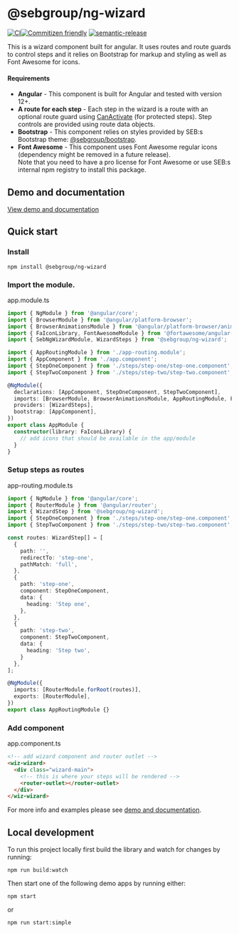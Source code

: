 # @sebgroup/ng-wizard

[![CI](https://github.com/sebgroup/ng-wizard/actions/workflows/main.yml/badge.svg?branch=master)](https://github.com/sebgroup/ng-wizard/actions/workflows/main.yml)[![Commitizen friendly](https://img.shields.io/badge/commitizen-friendly-brightgreen.svg)](http://commitizen.github.io/cz-cli/)
[![semantic-release](https://img.shields.io/badge/%20%20%F0%9F%93%A6%F0%9F%9A%80-semantic--release-e10079.svg)](https://github.com/semantic-release/semantic-release)

<p class="lead">
  This is a wizard component built for angular. It uses routes and route guards to control steps and it relies on
  Bootstrap for markup and styling as well as Font Awesome for icons.
</p>
<h4>Requirements</h4>
<ul class="list-group list-group-check">
  <li class="list-group-item">
    <strong>Angular</strong> - This component is built for Angular and tested with version 12+.
  </li>
  <li class="list-group-item">
    <strong>A route for each step</strong> - Each step in the wizard is a route with an optional route guard using
    <a href="https://angular.io/api/router/CanActivate" class="external" target="_blank">CanActivate</a> (for protected
    steps). Step controls are provided using route data objects.
  </li>
  <li class="list-group-item">
    <strong>Bootstrap</strong> - This component relies on styles provided by SEB:s Bootstrap theme:
    <a href="https://github.com/sebgroup/bootstrap" class="external" target="_blank">@sebgroup/bootstrap</a>.
  </li>
  <li class="list-group-item">
    <strong>Font Awesome</strong> - This component uses Font Awesome regular icons (dependency might be removed in a
    future release).
    <div class="alert alert-warning alert-icon mt-3 mx-n5 mx-sm-0">
      Note that you need to have a pro license for Font Awesome or use SEB:s internal npm registry to install this
      package.
    </div>
  </li>
</ul>

## Demo and documentation

[View demo and documentation](https://sebgroup.github.io/ng-wizard/)

## Quick start

### Install

```
npm install @sebgroup/ng-wizard
```

### Import the module.

app.module.ts

```TypeScript
import { NgModule } from '@angular/core';
import { BrowserModule } from '@angular/platform-browser';
import { BrowserAnimationsModule } from '@angular/platform-browser/animations';
import { FaIconLibrary, FontAwesomeModule } from '@fortawesome/angular-fontawesome';
import { SebNgWizardModule, WizardSteps } from '@sebgroup/ng-wizard';

import { AppRoutingModule } from './app-routing.module';
import { AppComponent } from './app.component';
import { StepOneComponent } from './steps/step-one/step-one.component';
import { StepTwoComponent } from './steps/step-two/step-two.component';

@NgModule({
  declarations: [AppComponent, StepOneComponent, StepTwoComponent],
  imports: [BrowserModule, BrowserAnimationsModule, AppRoutingModule, FontAwesomeModule, SebNgWizardModule.forRoot()],
  providers: [WizardSteps],
  bootstrap: [AppComponent],
})
export class AppModule {
  constructor(library: FaIconLibrary) {
    // add icons that should be available in the app/module
  }
}
```

### Setup steps as routes

app-routing.module.ts

```TypeScript
import { NgModule } from '@angular/core';
import { RouterModule } from '@angular/router';
import { WizardStep } from '@sebgroup/ng-wizard';
import { StepOneComponent } from './steps/step-one/step-one.component';
import { StepTwoComponent } from './steps/step-two/step-two.component';

const routes: WizardStep[] = [
  {
    path: '',
    redirectTo: 'step-one',
    pathMatch: 'full',
  },
  {
    path: 'step-one',
    component: StepOneComponent,
    data: {
      heading: 'Step one',
    },
  },
  {
    path: 'step-two',
    component: StepTwoComponent,
    data: {
      heading: 'Step two',
    }
  },
];

@NgModule({
  imports: [RouterModule.forRoot(routes)],
  exports: [RouterModule],
})
export class AppRoutingModule {}

```

### Add component

app.component.ts

```Html
<!-- add wizard component and router outlet -->
<wiz-wizard>
  <div class="wizard-main">
    <!-- this is where your steps will be rendered -->
    <router-outlet></router-outlet>
  </div>
</wiz-wizard>
```

For more info and examples please see [demo and documentation](https://sebgroup.github.io/ng-wizard/).

## Local development

To run this project locally first build the library and watch for changes by running:

```
npm run build:watch
```

Then start one of the following demo apps by running either:

```
npm start
```

or

```
npm run start:simple
```
